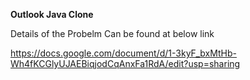 **Outlook Java Clone**

Details of the Probelm Can be found at below link

https://docs.google.com/document/d/1-3kyF_bxMtHb-Wh4fKCGlyUJAEBiqjodCqAnxFa1RdA/edit?usp=sharing
